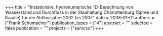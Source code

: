 +++
title = "Instationäre, hydronumerische 1D-Berechnung von Wasserstand und Durchfluss in der Stauhaltung Charlottenburg (Spree und Kanäle) für die Abflussjahre 2002 bis 2007"
date = 2008-01-01
authors = ["Frank Schumacher"]
publication_types = ["4"]
abstract = ""
selected = false
publication = ""
projects = ["samcso"]
+++

